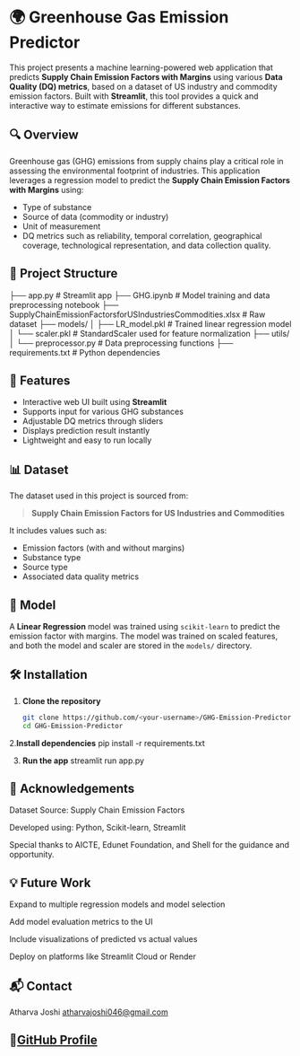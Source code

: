 # 🌍 Greenhouse Gas Emission Predictor

This project presents a machine learning-powered web application that predicts **Supply Chain Emission Factors with Margins** using various **Data Quality (DQ) metrics**, based on a dataset of US industry and commodity emission factors. Built with **Streamlit**, this tool provides a quick and interactive way to estimate emissions for different substances.

## 🔍 Overview

Greenhouse gas (GHG) emissions from supply chains play a critical role in assessing the environmental footprint of industries. This application leverages a regression model to predict the **Supply Chain Emission Factors with Margins** using:
- Type of substance
- Source of data (commodity or industry)
- Unit of measurement
- DQ metrics such as reliability, temporal correlation, geographical coverage, technological representation, and data collection quality.

## 📁 Project Structure
├── app.py # Streamlit app
├── GHG.ipynb # Model training and data preprocessing notebook
├── SupplyChainEmissionFactorsforUSIndustriesCommodities.xlsx # Raw dataset
├── models/
│ ├── LR_model.pkl # Trained linear regression model
│ └── scaler.pkl # StandardScaler used for feature normalization
├── utils/
│ └── preprocessor.py # Data preprocessing functions
├── requirements.txt # Python dependencies

## 🚀 Features

- Interactive web UI built using **Streamlit**
- Supports input for various GHG substances
- Adjustable DQ metrics through sliders
- Displays prediction result instantly
- Lightweight and easy to run locally

## 📊 Dataset

The dataset used in this project is sourced from:
> **Supply Chain Emission Factors for US Industries and Commodities**

It includes values such as:
- Emission factors (with and without margins)
- Substance type
- Source type
- Associated data quality metrics

## 🧠 Model

A **Linear Regression** model was trained using `scikit-learn` to predict the emission factor with margins. The model was trained on scaled features, and both the model and scaler are stored in the `models/` directory.

## 🛠️ Installation

1. **Clone the repository**
   ```bash
   git clone https://github.com/<your-username>/GHG-Emission-Predictor.git
   cd GHG-Emission-Predictor
2.**Install dependencies**
   pip install -r requirements.txt

3. **Run the app**
   streamlit run app.py
## 🙌 Acknowledgements
Dataset Source: Supply Chain Emission Factors

Developed using: Python, Scikit-learn, Streamlit

Special thanks to AICTE, Edunet Foundation, and Shell for the guidance and opportunity.

## 💡 Future Work
Expand to multiple regression models and model selection

Add model evaluation metrics to the UI

Include visualizations of predicted vs actual values

Deploy on platforms like Streamlit Cloud or Render
## 📬 Contact
Atharva Joshi
atharvajoshi046@gmail.com
## 🔗[GitHub Profile](https://github.com/atharvaajaj)
